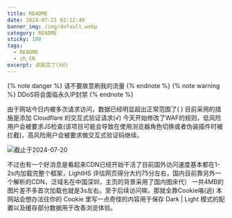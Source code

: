 ```yaml
---
title: README
date: 2024-07-21 02:12:40
banner_img: /img/default.webp
category: README
sticky: 100
tags: 
  - README
  - zh_CN
excerpt: 读就完了(Xd)
---
```


{% note danger %}
请不要故意刷我的流量
{% endnote %} 
{% note warning %}
DDoS将会面临永久IP封禁
{% endnote %} 

由于网站今日内被多次请求访问，数据已经明显超出正常范围了( ) 目前采用的措施是添加 Cloudflare 的交互式验证请求(√) 今天开始修改了WAF的规则，低风险用户会被要求JS检查(该项目可能会导致在使用浏览器角色切换或者伪装插件时被拦截)，高风险用户会被要求做交互式验证码继续。 

![截止于2024-07-20](/img/blog/README/ReportData.png)
    
不过也有一个好消息是看起来CDN已经开始干活了目前国外访问速度基本都在1-2s内加载完整个框架，LightHS 评估网页得分大约75分左右，国内目前靠另外一个解析的CDN，泛域名在中国深圳，主页的背景采用了国内图床代） 一共4MB的图片差不多首次加载也就是3s左右。至于后续访问嘛，那就全靠Cookie咯(逃) 本网站会想办法往你的 Cookie 里写一点奇怪的内容用于保存 Dark | Light 模式的配置以及缓存部分数据用于改善浏览体验。

<div style="text-align: center;">
  <script type="text/javascript" src="//rf.revolvermaps.com/0/0/8.js?i=5aenvmg0fvd&amp;m=1&amp;c=ffc000&amp;cr1=ff0000&amp;f=arial&amp;l=33" async="async"></script>
</div>